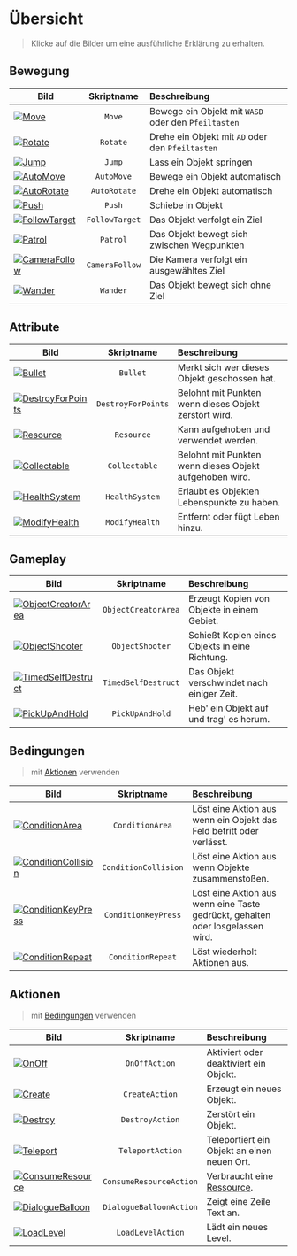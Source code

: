# Übersicht

> Klicke auf die Bilder um eine ausführliche Erklärung zu erhalten.

## Bewegung

| Bild | Skriptname | Beschreibung |
| --- |:-:|:--|
| [![Move](../_images/unity/MoveWithArrows.png ':size=128')](/de/components#move) | `Move` | Bewege ein Objekt mit `WASD` oder den `Pfeiltasten` |
| [![Rotate](../_images/unity/RotateWithButtons.png ':size=128')](/de/components#rotate) | `Rotate` | Drehe ein Objekt mit `AD` oder den `Pfeiltasten` |
| [![Jump](../_images/unity/Jump.png ':size=128')](/de/components#jump) | `Jump` | Lass ein Objekt springen |
| [![AutoMove](../_images/unity/AutoMove.png ':size=128')](/de/components#automove) | `AutoMove` | Bewege ein Objekt automatisch |
| [![AutoRotate](../_images/unity/AutoRotation.png ':size=128')](/de/components#autorotate) | `AutoRotate` | Drehe ein Objekt automatisch |
| [![Push](../_images/unity/PushWithButton.png ':size=128')](/de/components#push) | `Push` | Schiebe in Objekt |
| [![FollowTarget](../_images/unity/FollowTarget.png ':size=128')](/de/components#followtarget) | `FollowTarget` | Das Objekt verfolgt ein Ziel |
| [![Patrol](../_images/unity/Patrol.png ':size=128')](/de/components#patrol) | `Patrol` | Das Objekt bewegt sich zwischen Wegpunkten |
| [![CameraFollow](../_images/unity/CameraFollow.png ':size=128')](/de/components#camerafollow) | `CameraFollow` | Die Kamera verfolgt ein ausgewähltes Ziel |
| [![Wander](../_images/unity/Wander.png ':size=128')](/de/components#wander) | `Wander` | Das Objekt bewegt sich ohne Ziel |

## Attribute

| Bild | Skriptname | Beschreibung |
| --- |:-:|:--|
| [![Bullet](../_images/unity/BulletAttribute.png ':size=128')](/de/components#bullet) | `Bullet` | Merkt sich wer dieses Objekt geschossen hat. |
| [![DestroyForPoints](../_images/unity/DestroyForPoints.png ':size=128')](/de/components#destroyforpoints) | `DestroyForPoints` | Belohnt mit Punkten wenn dieses Objekt zerstört wird. |
| [![Resource](../_images/unity/ResourceAttribute.png ':size=128')](/de/components#resource) | `Resource` | Kann aufgehoben und verwendet werden. |
| [![Collectable](../_images/unity/CollectableAttribute.png ':size=128')](/de/components#collectable) | `Collectable` | Belohnt mit Punkten wenn dieses Objekt aufgehoben wird. |
| [![HealthSystem](../_images/unity/HealthSystemAttribute.png ':size=128')](/de/components#healthsystem) | `HealthSystem` | Erlaubt es Objekten Lebenspunkte zu haben. |
| [![ModifyHealth](../_images/unity/ModifyHealthAttribute.png ':size=128')](/de/components#modifyhealth) | `ModifyHealth` | Entfernt oder fügt Leben hinzu. |

## Gameplay

| Bild | Skriptname | Beschreibung |
| --- |:-:|:--|
| [![ObjectCreatorArea](../_images/unity/ObjectCreatorArea.png ':size=128')](/de/components#objectcreatorarea) | `ObjectCreatorArea` | Erzeugt Kopien von Objekte in einem Gebiet. |
| [![ObjectShooter](../_images/unity/ObjectShooter.png ':size=128')](/de/components#objectshooter) | `ObjectShooter` | Schießt Kopien eines Objekts in eine Richtung. |
| [![TimedSelfDestruct](../_images/unity/TimedSelfDestruct.png ':size=128')](/de/components#timedselfdestruct) | `TimedSelfDestruct` | Das Objekt verschwindet nach einiger Zeit. |
| [![PickUpAndHold](../_images/unity/PickUp.png ':size=128')](/de/components#pickupandhold) | `PickUpAndHold` | Heb' ein Objekt auf und trag' es herum. |

## Bedingungen

> mit [Aktionen](#aktionen) verwenden

| Bild | Skriptname | Beschreibung |
| --- |:-:|:--|
| [![ConditionArea](../_images/unity/ConditionArea.png ':size=128')](/de/components#conditionarea) | `ConditionArea` | Löst eine Aktion aus wenn ein Objekt das Feld betritt oder verlässt. |
| [![ConditionCollision](../_images/unity/ConditionCollision.png ':size=128')](/de/components#conditioncollision) | `ConditionCollision` | Löst eine Aktion aus wenn Objekte zusammenstoßen. |
| [![ConditionKeyPress](../_images/unity/ConditionKeyPress.png ':size=128')](/de/components#conditionkeypress) | `ConditionKeyPress` | Löst eine Aktion aus wenn eine Taste gedrückt, gehalten oder losgelassen wird. |
| [![ConditionRepeat](../_images/unity/ConditionRepeat.png ':size=128')](/de/components#conditionrepeat) | `ConditionRepeat` | Löst wiederholt Aktionen aus. |

## Aktionen

> mit [Bedingungen](#bedingungen) verwenden

| Bild | Skriptname | Beschreibung |
| --- |:-:|:--|
| [![OnOff](../_images/unity/ActionOnOff.png ':size=128')](/de/components#onoffaction) | `OnOffAction` | Aktiviert oder deaktiviert ein Objekt. |
| [![Create](../_images/unity/ActionCreate.png ':size=128')](/de/components#createaction) | `CreateAction` | Erzeugt ein neues Objekt. |
| [![Destroy](../_images/unity/ActionDestroy.png ':size=128')](/de/components#destroyaction) | `DestroyAction` | Zerstört ein Objekt. |
| [![Teleport](../_images/unity/ActionTeleport.png ':size=128')](/de/components#teleportaction) | `TeleportAction` | Teleportiert ein Objekt an einen neuen Ort. |
| [![ConsumeResource](../_images/unity/ActionConsumeResource.png ':size=128')](/de/components#consumeresourceaction) | `ConsumeResourceAction` | Verbraucht eine [Ressource](/de/components#resource). |
| [![DialogueBalloon](../_images/unity/ActionDialogueBalloon.png ':size=128')](/de/components#dialogueballoonaction) | `DialogueBalloonAction` | Zeigt eine Zeile Text an. |
| [![LoadLevel](../_images/unity/ActionLoadLevel.png ':size=128')](/de/components#loadlevelaction) | `LoadLevelAction` | Lädt ein neues Level. |
